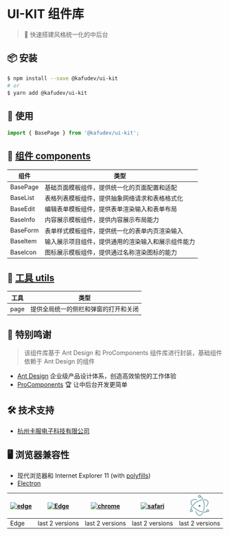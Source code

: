 # UI-KIT 组件库

> 🚀 快速搭建风格统一化的中后台

## 📦 安装

```bash
$ npm install --save @kafudev/ui-kit
# or
$ yarn add @kafudev/ui-kit
```

## 🔨 使用

```ts
import { BasePage } from '@kafudev/ui-kit';
```

## 🎉 [组件 components](/components)

| 组件     | 类型                                               |
| -------- | -------------------------------------------------- |
| BasePage | 基础页面模板组件，提供统一化的页面配置和适配       |
| BaseList | 表格列表模板组件，提供抽象网络请求和表格格式化     |
| BaseEdit | 编辑表单模板组件，提供表单渲染输入和表单布局       |
| BaseInfo | 内容展示模板组件，提供内容展示布局能力             |
| BaseForm | 表单样式模板组件，提供统一化的表单内页渲染输入     |
| BaseItem | 输入展示项目组件，提供通用的渲染输入和展示组件能力 |
| BaseIcon | 图标展示模板组件，提供通过名称渲染图标的能力       |

## 🎉 [工具 utils](/utils)

| 工具 | 类型                                 |
| ---- | ------------------------------------ |
| page | 提供全局统一的侧栏和弹窗的打开和关闭 |

## 👏 特别鸣谢

> 该组件库基于 Ant Design 和 ProComponents 组件库进行封装，基础组件依赖于 Ant Design 的组件

- [Ant Design](https://ant.design/) 企业级产品设计体系，创造高效愉悦的工作体验
- [ProComponents](https://procomponents.ant.design/) 🏆 让中后台开发更简单

## 🛠️ 技术支持

- [杭州卡服电子科技有限公司](https://www.kafukeji.com/)

## 🖥 浏览器兼容性

- 现代浏览器和 Internet Explorer 11 (with [polyfills](https://stackoverflow.com/questions/57020976/polyfills-in-2019-for-ie11))
- [Electron](https://www.electronjs.org/)

| [![edge](https://raw.githubusercontent.com/alrra/browser-logos/master/src/edge/edge_48x48.png)](http://godban.github.io/browsers-support-badges/) | [![Edge](https://raw.githubusercontent.com/alrra/browser-logos/master/src/firefox/firefox_48x48.png)](http://godban.github.io/browsers-support-badges/) | [![chrome](https://raw.githubusercontent.com/alrra/browser-logos/master/src/chrome/chrome_48x48.png)](http://godban.github.io/browsers-support-badges/) | [![safari](https://raw.githubusercontent.com/alrra/browser-logos/master/src/safari/safari_48x48.png)](http://godban.github.io/browsers-support-badges/) | [![electron_48x48](https://raw.githubusercontent.com/alrra/browser-logos/master/src/electron/electron_48x48.png)](http://godban.github.io/browsers-support-badges/) |
| --- | --- | --- | --- | --- |
| Edge | last 2 versions | last 2 versions | last 2 versions | last 2 versions |
